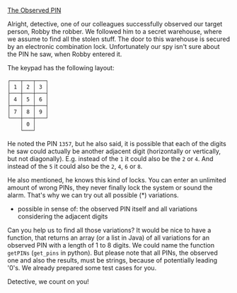 [The Observed PIN](https://www.codewars.com/kata/the-observed-pin)

Alright, detective, one of our colleagues successfully observed our target person, Robby the robber. We followed him to a secret warehouse, where we assume to find all the stolen stuff. The door to this warehouse is secured by an electronic combination lock. Unfortunately our spy isn't sure about the PIN he saw, when Robby entered it.

The keypad has the following layout:
```
┌───┬───┬───┐
│ 1 │ 2 │ 3 │
├───┼───┼───┤
│ 4 │ 5 │ 6 │
├───┼───┼───┤
│ 7 │ 8 │ 9 │
└───┼───┼───┘
    │ 0 │
    └───┘
```    
He noted the PIN `1357`, but he also said, it is possible that each of the digits he saw could actually be another adjacent digit (horizontally or vertically, but not diagonally). E.g. instead of the `1` it could also be the `2` or `4`. And instead of the `5` it could also be the `2`, `4`, `6` or `8`.

He also mentioned, he knows this kind of locks. You can enter an unlimited amount of wrong PINs, they never finally lock the system or sound the alarm. That's why we can try out all possible (*) variations.

* possible in sense of: the observed PIN itself and all variations considering the adjacent digits

Can you help us to find all those variations? It would be nice to have a function, that returns an array (or a list in Java) of all variations for an observed PIN with a length of 1 to 8 digits. We could name the function `getPINs` (`get_pins` in python). But please note that all PINs, the observed one and also the results, must be strings, because of potentially leading '0's. We already prepared some test cases for you.

Detective, we count on you!